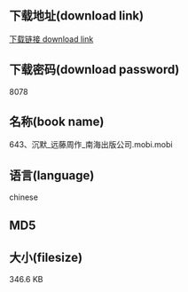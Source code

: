 ## 下载地址(download link)
[下载链接 download link](https://voluble-croquembouche-d321dc.netlify.app/?s=643%E3%80%81%E6%B2%89%E9%BB%98_%E8%BF%9C%E8%97%A4%E5%91%A8%E4%BD%9C_%E5%8D%97%E6%B5%B7%E5%87%BA%E7%89%88%E5%85%AC%E5%8F%B8.mobi)

## 下载密码(download password)
8078

## 名称(book name)
643、沉默_远藤周作_南海出版公司.mobi.mobi

## 语言(language)
chinese

## MD5


## 大小(filesize)
346.6 KB
